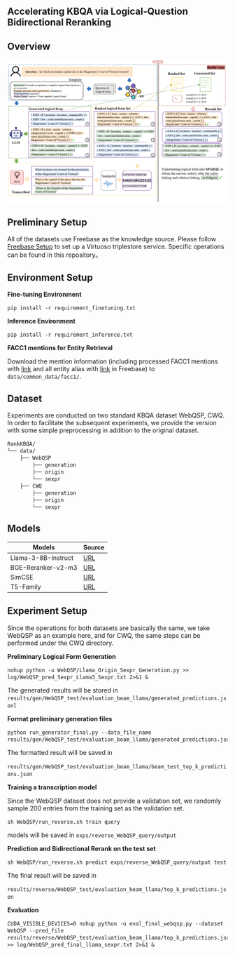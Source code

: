 ## Accelerating KBQA via Logical-Question Bidirectional Reranking

## Overview

![rankkbqa-over](.\figs\rankkbqa-over.png)

## Preliminary Setup

All of the datasets use Freebase as the knowledge source. Please follow [Freebase Setup](https://github.com/dki-lab/Freebase-Setup) to set up a Virtuoso triplestore service. Specific operations can be found in this repository。



## Environment Setup

**Fine-tuning  Environment**

```
pip install -r requirement_finetuning.txt
```

**Inference Environment**

```
pip install -r requirement_inference.txt
```

**FACC1 mentions for Entity Retrieval**

Download the mention information (including processed FACC1 mentions with [link](https://drive.google.com/file/d/1NZFaeytHLqceoHVL09gWSGNPYWug3ebP/view?usp=sharing) and all entity alias with [link](https://drive.google.com/file/d/1AwuHSl9WmiEHDlCRpkiVFa0mxz62deVu/view?usp=sharing) in Freebase) to `data/common_data/facc1/`.

## Dataset

Experiments are conducted on two  standard KBQA dataset WebQSP, CWQ. In order to facilitate the subsequent experiments, we provide the version with some simple preprocessing in addition to the original dataset.

```
RankKBQA/
└── data/
    ├── WebQSP                  
        ├── generation
        ├── origin
        └── sexpr
    ├── CWQ                  
        ├── generation
        ├── origin
        └── sexpr
```

## Models 

| Models              | Source                                                       |
| ------------------- | ------------------------------------------------------------ |
| Llama-3-8B-Instruct | [URL](https://huggingface.co/meta-llama/Meta-Llama-3-8B)     |
| BGE-Reranker-v2-m3  | [URL](https://huggingface.co/BAAI/bge-reranker-v2-m3)        |
| SimCSE              | [URL](https://huggingface.co/princeton-nlp/unsup-simcse-roberta-large) |
| T5-Family           | [URL](https://huggingface.co/google-t5)                      |



## Experiment Setup

Since the operations for both datasets are basically the same, we take WebQSP as an example here, and for CWQ, the same steps can be performed under the CWQ directory.

**Preliminary Logical Form Generation**

```
nohup python -u WebQSP/Llama_Origin_Sexpr_Generation.py >> log/WebQSP_pred_Sexpr_Llama3_Sexpr.txt 2>&1 &
```

The generated results will be stored in `results/gen/WebQSP_test/evaluation_beam_llama/generated_predictions.jsonl`

**Format preliminary generation files**

```
python run_generator_final.py --data_file_name results/gen/WebQSP_test/evaluation_beam_llama/generated_predictions.jsonl
```

The formatted result will be saved in

`results/gen/WebQSP_test/evaluation_beam_llama/beam_test_top_k_predictions.json`

**Training a transcription model**

Since the WebQSP dataset does not provide a validation set, we randomly sample 200 entries from the training set as the validation set.

```
sh WebQSP/run_reverse.sh train query
```

models will be saved in `exps/reverse_WebQSP_query/output`

**Prediction and Bidirectional Rerank on the test set**

```
sh WebQSP/run_reverse.sh predict exps/reverse_WebQSP_query/output test
```

The final result will be saved in

`results/reverse/WebQSP_test/evaluation_beam_llama/top_k_predictions.json`

**Evaluation**

```
CUDA_VISIBLE_DEVICES=0 nohup python -u eval_final_webqsp.py --dataset WebQSP --pred_file results/reverse/WebQSP_test/evaluation_beam_llama/top_k_predictions.json >> log/WebQSP_pred_final_llama_sexpr.txt 2>&1 &
```

